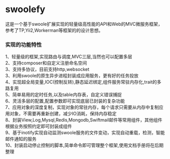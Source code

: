 # swoolefy
这是一个基于swoole扩展实现的轻量级高性能的API和Web的MVC微服务框架，参考了TP,Yii2,Workerman等框架的的设计思想。
### 实现的功能特性     
1、轻量级的框架,实现路由与调度,MVC三层,当然也可以配置多层     
2、支持composer和自定义注册命名空间      
3、支持多协议，目前支持http,websocket    
3、利用swoole的原生异步进程封装成应用服务，更有好的任务投放         
4、实现超全局变量,IOC(控制反转),静态延迟绑定,组件服务常驻内存化,trait的多路复用     
5、简单易用的定时任务,以及table内存表，自定义错误捕捉       
6、灵活多层的配置,配置参数即可实现底层已封装的复杂功能          
7、应用对象的深度复制，实现对象的常驻内存，每个请求只需要从内存中复制应用对象，不需要再重新创建，减少IO消耗，保持内存稳定     
8、封装View,Log,Mysql,Redis,Mongodb,Swiftmail邮件等常用组件，其他组件根据业务按照约定即可封装成组件     
9、基于inotify实现自动监测swoole服务的文件变动，实现自动重载，检测，智能邮件通知的服务      
10、封装启动停止控制的脚本,简单命令即可管理整个框架,使用文档手册将在后期整理


